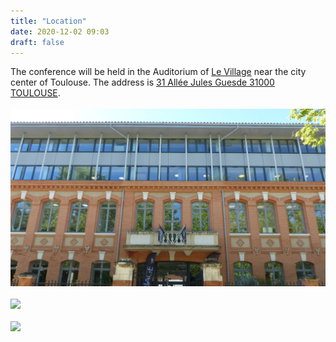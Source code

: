 ```yaml
---
title: "Location"
date: 2020-12-02 09:03
draft: false
---
```



The conference will be held in the Auditorium of [Le Village](https://www.levillagebyca-toulouse-evenement.fr) near the city center of Toulouse.
The address is [31 Allée Jules Guesde 31000 TOULOUSE](https://goo.gl/maps/eq8ePEmZT8xeQbii9).
<br><br>
<img src="/img/LeVillage1.jpg" width="600">
<br><br>
<img src="/img/LeVillage2.jpg" width="600">
<br><br>
<img src="/img/LeVillage3.jpg" width="600">
